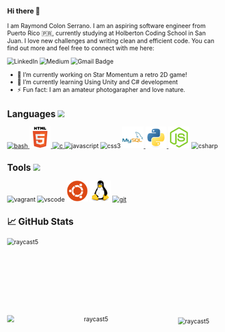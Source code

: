 
### Hi there 👋

I am Raymond Colon Serrano. I am an aspiring software engineer from Puerto Rico 🇵🇷, currently studying at Holberton Coding School in San Juan. I love new challenges and writing clean and efficient code.  You can find out more and feel free to connect with me here:

![LinkedIn](https://img.shields.io/badge/linkedin-%230077B5.svg?style=for-the-badge&logo=linkedin&logoColor=white&link=https://www.linkedin.com/in/raymond-colon-serrano-91000a243/)   ![Medium](https://img.shields.io/badge/Medium-12100E?style=for-the-badge&logo=medium&logoColor=white&link=https://medium.com/@ray.j.colon) ![Gmail Badge](https://img.shields.io/badge/-ray.j.colon@gmail.com-c14438?style=flat-square&logo=Gmail&logoColor=white&link=mailto:ray.j.colon@gmail.com)


- 🔭 I’m currently working on Star Momentum a retro 2D game!
- 🌱 I’m currently learning Using Unity and C# development
- ⚡ Fun fact: I am an amateur photogarapher and love nature.

<h2> Languages <img src = "https://media2.giphy.com/media/QssGEmpkyEOhBCb7e1/giphy.gif?cid=ecf05e47a0n3gi1bfqntqmob8g9aid1oyj2wr3ds3mg700bl&rid=giphy.gif" width = "32"> </h2>
<p align='left'>

 <a href="https://www.gnu.org/software/bash/" target="_blank"> <img src="https://www.vectorlogo.zone/logos/gnu_bash/gnu_bash-icon.svg" alt="bash" width="50" height="50"/> </a>
 <a href="https://www.w3.org/html/" target="_blank"> <img src="https://raw.githubusercontent.com/devicons/devicon/master/icons/html5/html5-original-wordmark.svg" alt="html5" width="50" height="50"/> </a>
<a href="https://www.cprogramming.com/" target="_blank"> <img src="https://cutt.ly/nDqbNYR" alt="c" width="50" height="50"/> </a> 
                                                                                                                                                      <img src="https://cutt.ly/WDqbKiu" alt="javascript" width="50" height="50"/> </a>
 <img src="https://cutt.ly/hDqbvXY" alt="css3" width="50" height="50"/> </a>
<a href="https://www.vagrantup.com/" target="_blank"> 
<img src="https://raw.githubusercontent.com/devicons/devicon/master/icons/mysql/mysql-original-wordmark.svg" alt="mysql" width="50" height="50"/> </a> <a href="https://www.nginx.com" target="_blank">
<img src="https://raw.githubusercontent.com/devicons/devicon/master/icons/python/python-original.svg" alt="python" width="50" height="50"/> </a>
<img width ='50' height="50" src ='https://raw.githubusercontent.com/devicons/devicon/master/icons/nodejs/nodejs-original.svg'>
<img src ="https://cutt.ly/HDqbjil](https://upload.wikimedia.org/wikipedia/commons/4/4f/Csharp_Logo.png" alt="csharp" width="50" height="50">
<h2> Tools  <img src = "https://media2.giphy.com/media/QssGEmpkyEOhBCb7e1/giphy.gif?cid=ecf05e47a0n3gi1bfqntqmob8g9aid1oyj2wr3ds3mg700bl&rid=giphy.gif" width = "32"> </h2>
<p align='left'>

<img src="https://www.vectorlogo.zone/logos/vagrantup/vagrantup-icon.svg" alt="vagrant" width="50" height="50"/></a>
<img src ="https://cutt.ly/HDqbjil" alt="vscode" width="50" height="50">
<img src ="https://raw.githubusercontent.com/devicons/devicon/master/icons/ubuntu/ubuntu-plain.svg" alt="ubuntu" width="50" height="50">
<img src="https://raw.githubusercontent.com/devicons/devicon/master/icons/linux/linux-original.svg" alt="linux" width="50" height="50"/> </a>
<a href="https://git-scm.com/" target="_blank"> <img src="https://cutt.ly/2DqbVgb" alt="git" width="50" height="50"/> </a>



## &#x1f4c8; GitHub Stats

<p align="left"> <img align="left" src="https://github-readme-stats.vercel.app/api/top-langs?username=raycast5&show_icons=true&locale=en&layout=compact&theme=react" alt="raycast5" width=400 height=180/></p>

<p align="center"> <img align="left" src="https://github-readme-stats.vercel.app/api?username=raycast5&show_icons=true&theme=react" alt="raycast5" width=400 height=180/></p>

</br></br></br></br></br></br></br></br>
 <p> &emsp;&emsp;&emsp;&emsp;&emsp; &emsp;&emsp; &emsp;&emsp;&emsp;&emsp;&emsp;&emsp;&emsp;<img align="center" src="https://github-readme-streak-stats.herokuapp.com/?user=raycast5&theme=react" alt="raycast5" width= 400 height=150/> </p>
</br>


